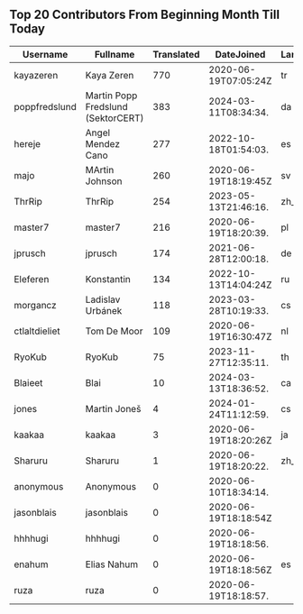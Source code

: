 ## Top 20 Contributors From Beginning Month Till Today ##
|Username|Fullname|Translated|DateJoined|Language|
|--------|--------|----------|----------|-------|
|kayazeren|Kaya Zeren|770|2020-06-19T07:05:24Z|tr|
|poppfredslund|Martin Popp Fredslund (SektorCERT)|383|2024-03-11T08:34:34.|da|
|hereje|Angel Mendez Cano|277|2022-10-18T01:54:03.|es|
|majo|MArtin Johnson|260|2020-06-19T18:19:45Z|sv|
|ThrRip|ThrRip|254|2023-05-13T21:46:16.|zh_Hans|
|master7|master7|216|2020-06-19T18:20:39.|pl|
|jprusch|jprusch|174|2021-06-28T12:00:18.|de|
|Eleferen|Konstantin|134|2022-10-13T14:04:24Z|ru|
|morgancz|Ladislav Urbánek|118|2023-03-28T10:19:33.|cs|
|ctlaltdieliet|Tom De Moor|109|2020-06-19T16:30:47Z|nl|
|RyoKub|RyoKub|75|2023-11-27T12:35:11.|th|
|Blaieet|Blai|10|2024-03-13T18:36:52.|ca|
|jones|Martin Joneš|4|2024-01-24T11:12:59.|cs|
|kaakaa|kaakaa|3|2020-06-19T18:20:26Z|ja|
|Sharuru|Sharuru|1|2020-06-19T18:20:22.|zh_Hans|
|anonymous|Anonymous|0|2020-06-10T18:34:14.||
|jasonblais|jasonblais|0|2020-06-19T18:18:54Z||
|hhhhugi|hhhhugi|0|2020-06-19T18:18:56.||
|enahum|Elias  Nahum|0|2020-06-19T18:18:56Z|es|
|ruza|ruza|0|2020-06-19T18:18:57.||
